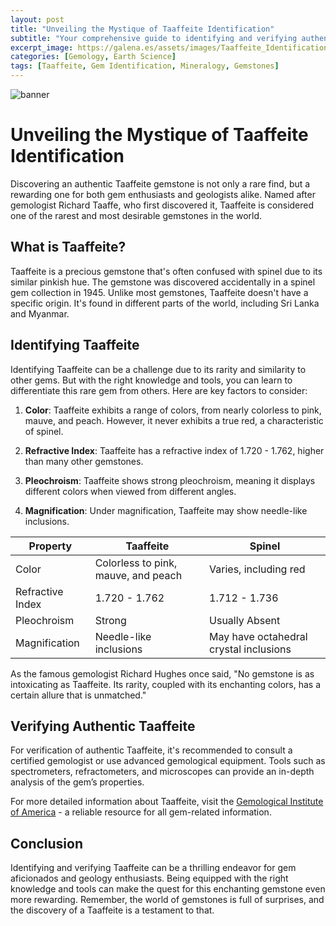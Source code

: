 ```yaml
---
layout: post
title: "Unveiling the Mystique of Taaffeite Identification"
subtitle: "Your comprehensive guide to identifying and verifying authentic Taaffeite gemstones."
excerpt_image: https://galena.es/assets/images/Taaffeite_Identification.png
categories: [Gemology, Earth Science]
tags: [Taaffeite, Gem Identification, Mineralogy, Gemstones]
---
```


![banner](https://galena.es/assets/images/Taaffeite_Identification.png)

# Unveiling the Mystique of Taaffeite Identification
Discovering an authentic Taaffeite gemstone is not only a rare find, but a rewarding one for both gem enthusiasts and geologists alike. Named after gemologist Richard Taaffe, who first discovered it, Taaffeite is considered one of the rarest and most desirable gemstones in the world.

## What is Taaffeite?
Taaffeite is a precious gemstone that's often confused with spinel due to its similar pinkish hue. The gemstone was discovered accidentally in a spinel gem collection in 1945. Unlike most gemstones, Taaffeite doesn't have a specific origin. It's found in different parts of the world, including Sri Lanka and Myanmar.

## Identifying Taaffeite
Identifying Taaffeite can be a challenge due to its rarity and similarity to other gems. But with the right knowledge and tools, you can learn to differentiate this rare gem from others. Here are key factors to consider:

1. **Color**: Taaffeite exhibits a range of colors, from nearly colorless to pink, mauve, and peach. However, it never exhibits a true red, a characteristic of spinel.

2. **Refractive Index**: Taaffeite has a refractive index of 1.720 - 1.762, higher than many other gemstones.

3. **Pleochroism**: Taaffeite shows strong pleochroism, meaning it displays different colors when viewed from different angles.

4. **Magnification**: Under magnification, Taaffeite may show needle-like inclusions.

| Property | Taaffeite | Spinel |
|---|---|---|
| Color | Colorless to pink, mauve, and peach | Varies, including red |
| Refractive Index | 1.720 - 1.762 | 1.712 - 1.736 |
| Pleochroism | Strong | Usually Absent |
| Magnification | Needle-like inclusions | May have octahedral crystal inclusions |

As the famous gemologist Richard Hughes once said, "No gemstone is as intoxicating as Taaffeite. Its rarity, coupled with its enchanting colors, has a certain allure that is unmatched."

## Verifying Authentic Taaffeite
For verification of authentic Taaffeite, it's recommended to consult a certified gemologist or use advanced gemological equipment. Tools such as spectrometers, refractometers, and microscopes can provide an in-depth analysis of the gem’s properties.

For more detailed information about Taaffeite, visit the [Gemological Institute of America](https://www.gia.edu/gem-encyclopedia) - a reliable resource for all gem-related information.

## Conclusion
Identifying and verifying Taaffeite can be a thrilling endeavor for gem aficionados and geology enthusiasts. Being equipped with the right knowledge and tools can make the quest for this enchanting gemstone even more rewarding. Remember, the world of gemstones is full of surprises, and the discovery of a Taaffeite is a testament to that.